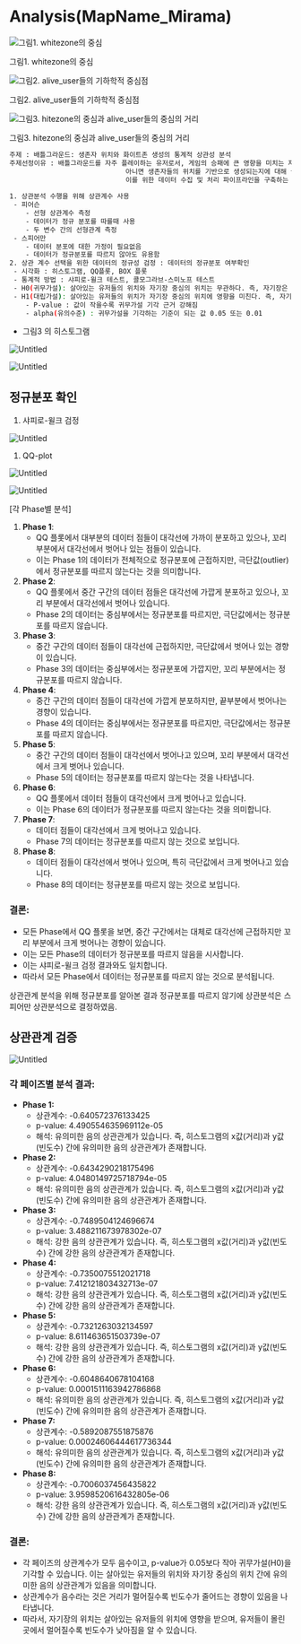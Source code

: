 # Analysis(MapName_Mirama)

![그림1. whitezone의 중심](Analysis(MapName_Mirama)%206a1beef5cf13478b97dd4340637dcdab/Untitled.png)

그림1. whitezone의 중심

![그림2. alive_user들의 기하학적 중심점](Analysis(MapName_Mirama)%206a1beef5cf13478b97dd4340637dcdab/Untitled%201.png)

그림2. alive_user들의 기하학적 중심점

![그림3. hitezone의 중심과 alive_user들의 중심의 거리](Analysis(MapName_Mirama)%206a1beef5cf13478b97dd4340637dcdab/Untitled%202.png)

그림3. hitezone의 중심과 alive_user들의 중심의 거리

```bash
주제 : 배틀그라운드: 생존자 위치와 화이트존 생성의 통계적 상관성 분석
주제선정이유 : 배틀그라운드를 자주 플레이하는 유저로서, 게임의 승패에 큰 영향을 미치는 자기장(세이프티존)의 위치가 무작위로 생성되는지, 
							 아니면 생존자들의 위치를 기반으로 생성되는지에 대해 궁금증이 생겼습니다. 이러한 의문을 해결하기 위해 데이터 분석을 통해 자기장 생성 규칙을 검증하고, 
							 이를 위한 데이터 수집 및 처리 파이프라인을 구축하는 것을 주제로 선정하게 되었습니다.
	
1. 상관분석 수행을 위해 상관계수 사용
 - 피어슨
	- 선형 상관계수 측정
	- 데이터가 정규 분포를 따를때 사용
	- 두 변수 간의 선형관계 측정
 - 스피어만
	- 데이터 분포에 대한 가정이 필요없음
	- 데이터가 정규분포를 따르지 않아도 유용함
2. 상관 계수 선택을 위한 데이터의 정규성 검정 : 데이터의 정규분포 여부확인
 - 시각화 : 히스토그램, QQ플롯, BOX 플롯
 - 통계적 방법 : 샤피로-윌크 테스트, 콜모그라브-스미노프 테스트
 - H0(귀무가설): 살아있는 유저들의 위치와 자기장 중심의 위치는 무관하다. 즉, 자기장은 무작위로 잡힌다.
 - H1(대립가설): 살아있는 유저들의 위치가 자기장 중심의 위치에 영향을 미친다. 즉, 자기장은 살아있는 유저들의 위치를 고려하여 잡힌다.
	- P-value : 값이 작을수록 귀무가설 기각 근거 강해짐
	- alpha(유의수준) : 귀무가설을 기각하는 기준이 되는 값 0.05 또는 0.01
```

- 그림3 의 히스토그램

![Untitled](Analysis(MapName_Mirama)%206a1beef5cf13478b97dd4340637dcdab/Untitled%203.png)

![Untitled](Analysis(MapName_Mirama)%206a1beef5cf13478b97dd4340637dcdab/Untitled%204.png)

## 정규분포 확인

1. 샤피로-윌크 검정

![Untitled](Analysis(MapName_Mirama)%206a1beef5cf13478b97dd4340637dcdab/Untitled%205.png)

1. QQ-plot

![Untitled](Analysis(MapName_Mirama)%206a1beef5cf13478b97dd4340637dcdab/Untitled%206.png)

![Untitled](Analysis(MapName_Mirama)%206a1beef5cf13478b97dd4340637dcdab/Untitled%207.png)

[각 Phase별 분석]

1. **Phase 1**:
    - QQ 플롯에서 대부분의 데이터 점들이 대각선에 가까이 분포하고 있으나, 꼬리 부분에서 대각선에서 벗어나 있는 점들이 있습니다.
    - 이는 Phase 1의 데이터가 전체적으로 정규분포에 근접하지만, 극단값(outlier)에서 정규분포를 따르지 않는다는 것을 의미합니다.
2. **Phase 2**:
    - QQ 플롯에서 중간 구간의 데이터 점들은 대각선에 가깝게 분포하고 있으나, 꼬리 부분에서 대각선에서 벗어나 있습니다.
    - Phase 2의 데이터는 중심부에서는 정규분포를 따르지만, 극단값에서는 정규분포를 따르지 않습니다.
3. **Phase 3**:
    - 중간 구간의 데이터 점들이 대각선에 근접하지만, 극단값에서 벗어나 있는 경향이 있습니다.
    - Phase 3의 데이터는 중심부에서는 정규분포에 가깝지만, 꼬리 부분에서는 정규분포를 따르지 않습니다.
4. **Phase 4**:
    - 중간 구간의 데이터 점들이 대각선에 가깝게 분포하지만, 끝부분에서 벗어나는 경향이 있습니다.
    - Phase 4의 데이터는 중심부에서는 정규분포를 따르지만, 극단값에서는 정규분포를 따르지 않습니다.
5. **Phase 5**:
    - 중간 구간의 데이터 점들이 대각선에서 벗어나고 있으며, 꼬리 부분에서 대각선에서 크게 벗어나 있습니다.
    - Phase 5의 데이터는 정규분포를 따르지 않는다는 것을 나타냅니다.
6. **Phase 6**:
    - QQ 플롯에서 데이터 점들이 대각선에서 크게 벗어나고 있습니다.
    - 이는 Phase 6의 데이터가 정규분포를 따르지 않는다는 것을 의미합니다.
7. **Phase 7**:
    - 데이터 점들이 대각선에서 크게 벗어나고 있습니다.
    - Phase 7의 데이터는 정규분포를 따르지 않는 것으로 보입니다.
8. **Phase 8**:
    - 데이터 점들이 대각선에서 벗어나 있으며, 특히 극단값에서 크게 벗어나고 있습니다.
    - Phase 8의 데이터는 정규분포를 따르지 않는 것으로 보입니다.

### 결론:

- 모든 Phase에서 QQ 플롯을 보면, 중간 구간에서는 대체로 대각선에 근접하지만 꼬리 부분에서 크게 벗어나는 경향이 있습니다.
- 이는 모든 Phase의 데이터가 정규분포를 따르지 않음을 시사합니다.
- 이는 샤피로-윌크 검정 결과와도 일치합니다.
- 따라서 모든 Phase에서 데이터는 정규분포를 따르지 않는 것으로 분석됩니다.

상관관계 분석을 위해 정규분포를 알아본 결과 정규분포를 따르지 않기에 상관분석은 스피어만 상관분석으로 결정하였음. 

## 상관관계 검증

![Untitled](Analysis(MapName_Mirama)%206a1beef5cf13478b97dd4340637dcdab/Untitled%208.png)

### 각 페이즈별 분석 결과:

- **Phase 1:**
    - 상관계수: -0.640572376133425
    - p-value: 4.490554635969112e-05
    - 해석: 유의미한 음의 상관관계가 있습니다. 즉, 히스토그램의 x값(거리)과 y값(빈도수) 간에 유의미한 음의 상관관계가 존재합니다.
- **Phase 2:**
    - 상관계수: -0.6434290218175496
    - p-value: 4.0480149725718794e-05
    - 해석: 유의미한 음의 상관관계가 있습니다. 즉, 히스토그램의 x값(거리)과 y값(빈도수) 간에 유의미한 음의 상관관계가 존재합니다.
- **Phase 3:**
    - 상관계수: -0.7489504124696674
    - p-value: 3.488211673978302e-07
    - 해석: 강한 음의 상관관계가 있습니다. 즉, 히스토그램의 x값(거리)과 y값(빈도수) 간에 강한 음의 상관관계가 존재합니다.
- **Phase 4:**
    - 상관계수: -0.7350075512021718
    - p-value: 7.412121803432713e-07
    - 해석: 강한 음의 상관관계가 있습니다. 즉, 히스토그램의 x값(거리)과 y값(빈도수) 간에 강한 음의 상관관계가 존재합니다.
- **Phase 5:**
    - 상관계수: -0.7321263032134597
    - p-value: 8.611463651503739e-07
    - 해석: 강한 음의 상관관계가 있습니다. 즉, 히스토그램의 x값(거리)과 y값(빈도수) 간에 강한 음의 상관관계가 존재합니다.
- **Phase 6:**
    - 상관계수: -0.6048640678104168
    - p-value: 0.0001511163942786868
    - 해석: 유의미한 음의 상관관계가 있습니다. 즉, 히스토그램의 x값(거리)과 y값(빈도수) 간에 유의미한 음의 상관관계가 존재합니다.
- **Phase 7:**
    - 상관계수: -0.5892087551875876
    - p-value: 0.00024606444617736344
    - 해석: 유의미한 음의 상관관계가 있습니다. 즉, 히스토그램의 x값(거리)과 y값(빈도수) 간에 유의미한 음의 상관관계가 존재합니다.
- **Phase 8:**
    - 상관계수: -0.7006037456435822
    - p-value: 3.9598520616432805e-06
    - 해석: 강한 음의 상관관계가 있습니다. 즉, 히스토그램의 x값(거리)과 y값(빈도수) 간에 강한 음의 상관관계가 존재합니다.

### 결론:

- 각 페이즈의 상관계수가 모두 음수이고, p-value가 0.05보다 작아 귀무가설(H0)을 기각할 수 있습니다. 이는 살아있는 유저들의 위치와 자기장 중심의 위치 간에 유의미한 음의 상관관계가 있음을 의미합니다.
- 상관계수가 음수라는 것은 거리가 멀어질수록 빈도수가 줄어드는 경향이 있음을 나타냅니다.
- 따라서, 자기장의 위치는 살아있는 유저들의 위치에 영향을 받으며, 유저들이 몰린 곳에서 멀어질수록 빈도수가 낮아짐을 알 수 있습니다.